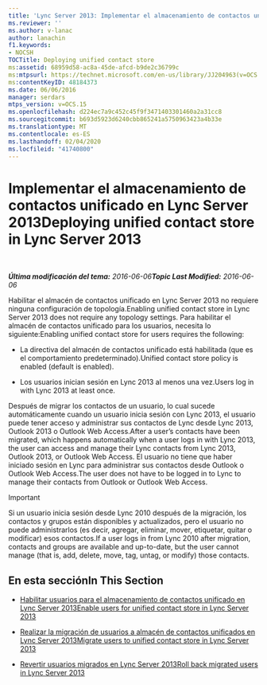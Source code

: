 ```yaml
---
title: 'Lync Server 2013: Implementar el almacenamiento de contactos unificado'
ms.reviewer: ''
ms.author: v-lanac
author: lanachin
f1.keywords:
- NOCSH
TOCTitle: Deploying unified contact store
ms:assetid: 68959d58-ac8a-45de-afcd-b9de2c36799c
ms:mtpsurl: https://technet.microsoft.com/en-us/library/JJ204963(v=OCS.15)
ms:contentKeyID: 48184373
ms.date: 06/06/2016
manager: serdars
mtps_version: v=OCS.15
ms.openlocfilehash: d224ec7a9c452c45f9f3471403301460a2a31cc8
ms.sourcegitcommit: b693d5923d6240cbb865241a5750963423a4b33e
ms.translationtype: MT
ms.contentlocale: es-ES
ms.lasthandoff: 02/04/2020
ms.locfileid: "41740800"
---
```

<div data-xmlns="http://www.w3.org/1999/xhtml">

<div class="topic" data-xmlns="http://www.w3.org/1999/xhtml" data-msxsl="urn:schemas-microsoft-com:xslt" data-cs="http://msdn.microsoft.com/en-us/">

<div data-asp="http://msdn2.microsoft.com/asp">

# <a name="deploying-unified-contact-store-in-lync-server-2013"></a><span data-ttu-id="0e3b5-102">Implementar el almacenamiento de contactos unificado en Lync Server 2013</span><span class="sxs-lookup"><span data-stu-id="0e3b5-102">Deploying unified contact store in Lync Server 2013</span></span>

</div>

<div id="mainSection">

<div id="mainBody">

<span> </span>

<span data-ttu-id="0e3b5-103">_**Última modificación del tema:** 2016-06-06_</span><span class="sxs-lookup"><span data-stu-id="0e3b5-103">_**Topic Last Modified:** 2016-06-06_</span></span>

<span data-ttu-id="0e3b5-104">Habilitar el almacén de contactos unificado en Lync Server 2013 no requiere ninguna configuración de topología.</span><span class="sxs-lookup"><span data-stu-id="0e3b5-104">Enabling unified contact store in Lync Server 2013 does not require any topology settings.</span></span> <span data-ttu-id="0e3b5-105">Para habilitar el almacén de contactos unificado para los usuarios, necesita lo siguiente:</span><span class="sxs-lookup"><span data-stu-id="0e3b5-105">Enabling unified contact store for users requires the following:</span></span>

  - <span data-ttu-id="0e3b5-106">La directiva del almacén de contactos unificado está habilitada (que es el comportamiento predeterminado).</span><span class="sxs-lookup"><span data-stu-id="0e3b5-106">Unified contact store policy is enabled (default is enabled).</span></span>

  - <span data-ttu-id="0e3b5-107">Los usuarios inician sesión en Lync 2013 al menos una vez.</span><span class="sxs-lookup"><span data-stu-id="0e3b5-107">Users log in with Lync 2013 at least once.</span></span>

<span data-ttu-id="0e3b5-108">Después de migrar los contactos de un usuario, lo cual sucede automáticamente cuando un usuario inicia sesión con Lync 2013, el usuario puede tener acceso y administrar sus contactos de Lync desde Lync 2013, Outlook 2013 o Outlook Web Access.</span><span class="sxs-lookup"><span data-stu-id="0e3b5-108">After a user’s contacts have been migrated, which happens automatically when a user logs in with Lync 2013, the user can access and manage their Lync contacts from Lync 2013, Outlook 2013, or Outlook Web Access.</span></span> <span data-ttu-id="0e3b5-109">El usuario no tiene que haber iniciado sesión en Lync para administrar sus contactos desde Outlook o Outlook Web Access.</span><span class="sxs-lookup"><span data-stu-id="0e3b5-109">The user does not have to be logged in to Lync to manage their contacts from Outlook or Outlook Web Access.</span></span>

<div>


> [!IMPORTANT]  
> <span data-ttu-id="0e3b5-110">Si un usuario inicia sesión desde Lync 2010 después de la migración, los contactos y grupos están disponibles y actualizados, pero el usuario no puede administrarlos (es decir, agregar, eliminar, mover, etiquetar, quitar o modificar) esos contactos.</span><span class="sxs-lookup"><span data-stu-id="0e3b5-110">If a user logs in from Lync 2010 after migration, contacts and groups are available and up-to-date, but the user cannot manage (that is, add, delete, move, tag, untag, or modify) those contacts.</span></span>



</div>

<div>

## <a name="in-this-section"></a><span data-ttu-id="0e3b5-111">En esta sección</span><span class="sxs-lookup"><span data-stu-id="0e3b5-111">In This Section</span></span>

  - [<span data-ttu-id="0e3b5-112">Habilitar usuarios para el almacenamiento de contactos unificado en Lync Server 2013</span><span class="sxs-lookup"><span data-stu-id="0e3b5-112">Enable users for unified contact store in Lync Server 2013</span></span>](lync-server-2013-enable-users-for-unified-contact-store.md)

  - [<span data-ttu-id="0e3b5-113">Realizar la migración de usuarios a almacén de contactos unificados en Lync Server 2013</span><span class="sxs-lookup"><span data-stu-id="0e3b5-113">Migrate users to unified contact store in Lync Server 2013</span></span>](lync-server-2013-migrate-users-to-unified-contact-store.md)

  - [<span data-ttu-id="0e3b5-114">Revertir usuarios migrados en Lync Server 2013</span><span class="sxs-lookup"><span data-stu-id="0e3b5-114">Roll back migrated users in Lync Server 2013</span></span>](lync-server-2013-roll-back-migrated-users.md)

</div>

</div>

<span> </span>

</div>

</div>

</div>

